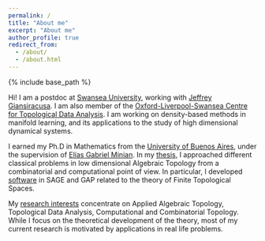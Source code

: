 ```yaml
---
permalink: /
title: "About me"
excerpt: "About me"
author_profile: true
redirect_from: 
  - /about/
  - /about.html
---
```


{% include base_path %}

Hi! I am a postdoc at
[Swansea University](www.swansea.ac.uk), working with [Jeffrey Giansiracusa](https://www.swansea.ac.uk/staff/science/maths/giansiracusa-j-h/). I am also member of the [Oxford-Liverpool-Swansea Centre for Topological Data Analysis](https://www.maths.ox.ac.uk/groups/topological-data-analysis). I am working on density-based methods in manifold learning, and its applications to the study of high dimensional dynamical systems.

I earned
my Ph.D in Mathematics from the
[University of Buenos Aires](http://web.dm.uba.ar/), under the supervision of [Elías Gabriel Minian](http://mate.dm.uba.ar/~gminian/). In my [thesis](http://cms.dm.uba.ar/academico/carreras/doctorado/Tesis_Ximena_Fernandez.pdf), I approached different classical problems in low dimensional Algebraic Topology from a combinatorial and computational point of view. In particular, I developed 
[software](software) in SAGE and GAP related to the theory of Finite Topological Spaces.

  My [research interests](research) concentrate  on Applied Algebraic Topology, Topological Data Analysis, Computational and Combinatorial Topology. While I focus on the theoretical development of the theory, most of my current research is motivated by applications in real life problems.

